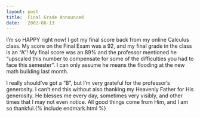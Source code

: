 ```yaml
---
layout: post
title:  Final Grade Announced
date:   2002-08-13
---
```


I’m so HAPPY right now! I got my final score back from my online Calculus class. My score on the Final Exam was a 92, and my final grade in the class is an “A”! My final score was an 89% and the professor mentioned he “upscaled this number to compensate for some of the difficulties you had to face this semester”. I can only assume he means the flooding at the new math building last month.

I really should’ve got a “B”, but I’m very grateful for the professor’s generosity. I can’t end this without also thanking my Heavenly Father for His generosity. He blesses me every day, sometimes very visibly, and other times that I may not even notice. All good things come from Him, and I am so thankful.{% include endmark.html %}